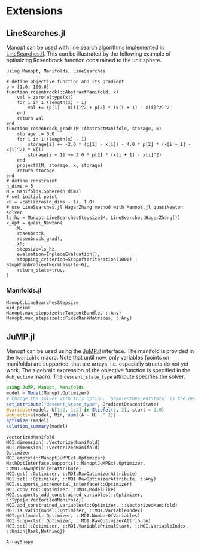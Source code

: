 # Extensions

## LineSearches.jl

Manopt can be used with line search algorithms implemented in [LineSearches.jl](https://github.com/JuliaNLSolvers/LineSearches.jl).
This can be illustrated by the following example of optimizing Rosenbrock function constrained to the unit sphere.

```@example
using Manopt, Manifolds, LineSearches

# define objective function and its gradient
p = [1.0, 100.0]
function rosenbrock(::AbstractManifold, x)
    val = zero(eltype(x))
    for i in 1:(length(x) - 1)
        val += (p[1] - x[i])^2 + p[2] * (x[i + 1] - x[i]^2)^2
    end
    return val
end
function rosenbrock_grad!(M::AbstractManifold, storage, x)
    storage .= 0.0
    for i in 1:(length(x) - 1)
        storage[i] += -2.0 * (p[1] - x[i]) - 4.0 * p[2] * (x[i + 1] - x[i]^2) * x[i]
        storage[i + 1] += 2.0 * p[2] * (x[i + 1] - x[i]^2)
    end
    project!(M, storage, x, storage)
    return storage
end
# define constraint
n_dims = 5
M = Manifolds.Sphere(n_dims)
# set initial point
x0 = vcat(zeros(n_dims - 1), 1.0)
# use LineSearches.jl HagerZhang method with Manopt.jl quasiNewton solver
ls_hz = Manopt.LineSearchesStepsize(M, LineSearches.HagerZhang())
x_opt = quasi_Newton(
    M,
    rosenbrock,
    rosenbrock_grad!,
    x0;
    stepsize=ls_hz,
    evaluation=InplaceEvaluation(),
    stopping_criterion=StopAfterIteration(1000) | StopWhenGradientNormLess(1e-6),
    return_state=true,
)
```

### Manifolds.jl

```@docs
Manopt.LineSearchesStepsize
mid_point
Manopt.max_stepsize(::TangentBundle, ::Any)
Manopt.max_stepsize(::FixedRankMatrices, ::Any)
```

## JuMP.jl

Manopt can be used using the [JuMP.jl](https://github.com/jump-dev/JuMP.jl) interface.
The manifold is provided in the `@variable` macro. Note that until now, only variables (points on manifolds) are supported, that are arrays, i.e. especially structs do not yet work.
The algebraic expression of the objective function is specified in the `@objective` macro.
The `descent_state_type` attribute specifies the solver.

```julia
using JuMP, Manopt, Manifolds
model = Model(Manopt.Optimizer)
# Change the solver with this option, `GradientDescentState` is the default
set_attribute("descent_state_type", GradientDescentState)
@variable(model, U[1:2, 1:2] in Stiefel(2, 2), start = 1.0)
@objective(model, Min, sum((A - U) .^ 2))
optimize!(model)
solution_summary(model)
```

```@docs
VectorizedManifold
MOI.dimension(::VectorizedManifold)
MOI.dimension(::VectorizedManifold)
Optimizer
MOI.empty!(::ManoptJuMPExt.Optimizer)
MathOptInterface.supports(::ManoptJuMPExt.Optimizer, ::MOI.RawOptimizerAttribute)
MOI.get(::Optimizer, ::MOI.RawOptimizerAttribute)
MOI.set(::Optimizer, ::MOI.RawOptimizerAttribute, ::Any)
MOI.supports_incremental_interface(::Optimizer)
MOI.copy_to(::Optimizer, ::MOI.ModelLike)
MOI.supports_add_constrained_variables(::Optimizer, ::Type{<:VectorizedManifold})
MOI.add_constrained_variables(::Optimizer, ::VectorizedManifold)
MOI.is_valid(model::Optimizer, ::MOI.VariableIndex)
MOI.get(model::Optimizer, ::MOI.NumberOfVariables)
MOI.supports(::Optimizer, ::MOI.RawOptimizerAttribute)
MOI.set(::Optimizer, ::MOI.VariablePrimalStart, ::MOI.VariableIndex, ::Union{Real,Nothing})

ArrayShape
```

